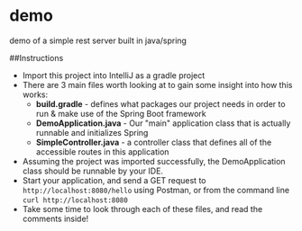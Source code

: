 # demo
demo of a simple rest server built in java/spring

##Instructions
 - Import this project into IntelliJ as a gradle project
 - There are 3 main files worth looking at to gain some insight into how this works:
    + **build.gradle** - defines what packages our project needs in order to run & make use of the Spring Boot framework
    + **DemoApplication.java** - Our "main" application class that is actually runnable and initializes Spring
    + **SimpleController.java** - a controller class that defines all of the accessible routes in this application
 - Assuming the project was imported successfully, the DemoApplication class should be runnable by your IDE.
 - Start your application, and send a GET request to `http://localhost:8080/hello` using Postman, or from the command line `curl http://localhost:8080`
 - Take some time to look through each of these files, and read the comments inside!
 
